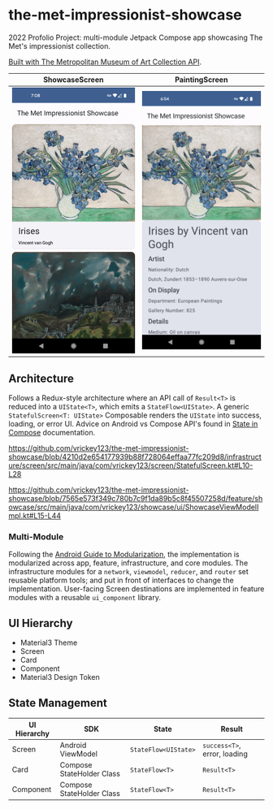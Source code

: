 # the-met-impressionist-showcase
2022 Profolio Project: multi-module Jetpack Compose app showcasing The Met's impressionist collection. 

[Built with The Metropolitan Museum of Art Collection API](https://metmuseum.github.io/).

ShowcaseScreen           |  PaintingScreen
:-------------------------:|:-------------------------:
<img src="https://github.com/vrickey123/the-met-impressionist-showcase/blob/main/docs/showcase-screen.png" width="360">  |  <img src="https://github.com/vrickey123/the-met-impressionist-showcase/blob/main/docs/painting-screen.png" width="360">

## Architecture
Follows a Redux-style architecture where an API call of `Result<T>` is reduced into a `UIState<T>`, which emits a `StateFlow<UIState>`. A generic `StatefulScreen<T: UIState>` Composable renders the `UIState` into success, loading, or error UI. Advice on Android vs Compose API's found in [State in Compose](https://developer.android.com/jetpack/compose/state) documentation.

https://github.com/vrickey123/the-met-impressionist-showcase/blob/4210d2e654177939b88f728064effaa77fc209d8/infrastructure/screen/src/main/java/com/vrickey123/screen/StatefulScreen.kt#L10-L28

https://github.com/vrickey123/the-met-impressionist-showcase/blob/7565e573f349c780b7c9f1da89b5c8f45507258d/feature/showcase/src/main/java/com/vrickey123/showcase/ui/ShowcaseViewModelImpl.kt#L15-L44

### Multi-Module
Following the [Android Guide to Modularization](https://developer.android.com/topic/modularization), the implementation is modularized across app, feature, infrastructure, and core modules. The infrastructure modules for a `network`, `viewmodel`, `reducer`, and `router` set reusable platform tools; and put in front of interfaces to change the implementation. User-facing Screen destinations are implemented in feature modules with a reusable `ui_component` library.

## UI Hierarchy
- Material3 Theme
- Screen
- Card
- Component
- Material3 Design Token

## State Management
| UI Hierarchy  | SDK  | State  | Result  |
|---|---|---|---|
| Screen  | Android ViewModel  | `StateFlow<UIState>`  | `success<T>`, error, loading  |
| Card  | Compose StateHolder Class  | `StateFlow<T>`  | `Result<T>`  |
| Component  | Compose StateHolder Class  | `StateFlow<T>`  | `Result<T>`  |
